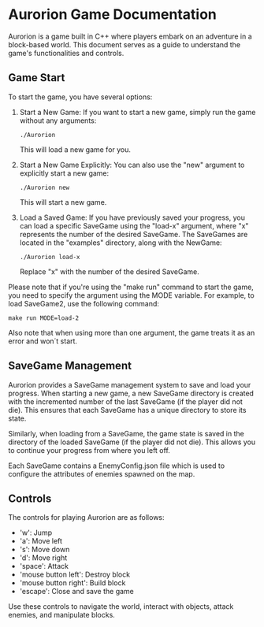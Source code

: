 # Aurorion Game Documentation

Aurorion is a game built in C++ where players embark on an adventure in a block-based world. This document serves as a
guide to understand the game's functionalities and controls.

## Game Start

To start the game, you have several options:

1. Start a New Game: If you want to start a new game, simply run the game without any arguments:
   ```
   ./Aurorion
   ```
   This will load a new game for you.

2. Start a New Game Explicitly: You can also use the "new" argument to explicitly start a new game:
   ```
   ./Aurorion new
   ```
   This will start a new game.

3. Load a Saved Game: If you have previously saved your progress, you can load a specific SaveGame using the "load-x"
   argument, where "x" represents the number of the desired SaveGame. The SaveGames are located in the "examples"
   directory, along with the NewGame:
   ```
   ./Aurorion load-x
   ```
   Replace "x" with the number of the desired SaveGame.

Please note that if you're using the "make run" command to start the game, you need to specify the argument using the
MODE variable. For example, to load SaveGame2, use the following command:

```
make run MODE=load-2
```

Also note that when using more than one argument, the game treats it as an error and won´t start.

## SaveGame Management

Aurorion provides a SaveGame management system to save and load your progress. When starting a new game, a new SaveGame
directory is created with the incremented number of the last SaveGame (if the player did not die). This ensures that
each SaveGame has a unique directory to store its state.

Similarly, when loading from a SaveGame, the game state is saved in the directory of the loaded SaveGame (if the player
did not die). This allows you to continue your progress from where you left off.

Each SaveGame contains a EnemyConfig.json file which is used to configure the attributes of enemies spawned on the map.

## Controls

The controls for playing Aurorion are as follows:

- 'w': Jump
- 'a': Move left
- 's': Move down
- 'd': Move right
- 'space': Attack
- 'mouse button left': Destroy block
- 'mouse button right': Build block
- 'escape': Close and save the game

Use these controls to navigate the world, interact with objects, attack enemies, and manipulate blocks.